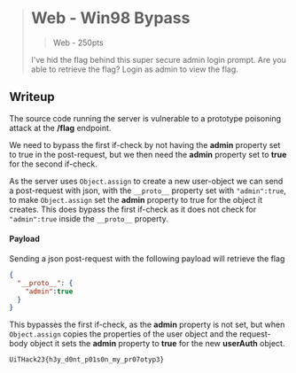 > # Web - Win98 Bypass
> > Web - 250pts
>
> I've hid the flag behind this super secure admin login prompt. Are you able to retrieve the flag?
> Login as admin to view the flag.

## Writeup
The source code running the server is vulnerable to a prototype poisoning attack at the __/flag__ endpoint.

We need to bypass the first if-check by not having the __admin__ property set to true in the post-request, but we then need the __admin__ property set to __true__ for the second if-check.

As the server uses `Object.assign` to create a new user-object we can send a post-request with json, with the `__proto__` property set with `"admin":true`, to make `Object.assign` set the __admin__ property to true for the object it creates. This does bypass the first if-check as it does not check for `"admin":true` inside the `__proto__` property.

#### Payload
Sending a json post-request with the following payload will retrieve the flag
```json
{
  "__proto__": {
    "admin":true
  }
}
```
This bypasses the first if-check, as the __admin__ property is not set, but when `Object.assign` copies the properties of the user object and the request-body object it sets the __admin__ property to __true__ for the new __userAuth__ object.

```
UiTHack23{h3y_d0nt_p01s0n_my_pr07otyp3}
```
